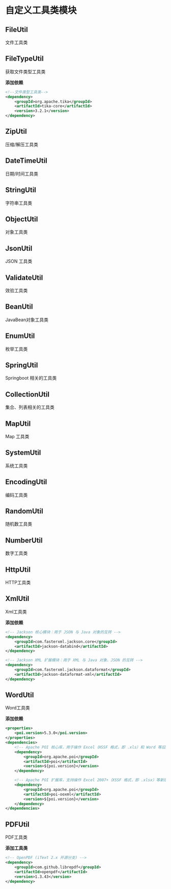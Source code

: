 # 自定义工具类模块

## FileUtil

文件工具类



## FileTypeUtil

获取文件类型工具类

**添加依赖**

```xml
<!--文件类型工具类-->
<dependency>
    <groupId>org.apache.tika</groupId>
    <artifactId>tika-core</artifactId>
    <version>3.2.1</version>
</dependency>
```



## ZipUtil

压缩/解压工具类



## DateTimeUtil

日期/时间工具类



## StringUtil

字符串工具类



## ObjectUtil

对象工具类



## JsonUtil 

JSON 工具类



## ValidateUtil

效验工具类



## BeanUtil

JavaBean对象工具类



## EnumUtil

枚举工具类



## SpringUtil

Springboot 相关的工具类



## CollectionUtil

集合、列表相关的工具类



## MapUtil

Map 工具类



## SystemUtil

系统工具类



## EncodingUtil

编码工具类



## RandomUtil

随机数工具类



## NumberUtil

数字工具类



## HttpUtil

HTTP工具类



## XmlUtil

Xml工具类

**添加依赖**

```xml
<!-- Jackson 核心模块：用于 JSON 与 Java 对象的互转 -->
<dependency>
    <groupId>com.fasterxml.jackson.core</groupId>
    <artifactId>jackson-databind</artifactId>
</dependency>

<!-- Jackson XML 扩展模块：用于 XML 与 Java 对象、JSON 的互转 -->
<dependency>
    <groupId>com.fasterxml.jackson.dataformat</groupId>
    <artifactId>jackson-dataformat-xml</artifactId>
</dependency>
```



## WordUtil

Word工具类

**添加依赖**

```xml
<properties>
    <poi.version>5.3.0</poi.version>
</properties>
<dependencies>
    <!-- Apache POI 核心库，用于操作 Excel（HSSF 格式，即 .xls）和 Word 等旧版 Office 文档 -->
    <dependency>
        <groupId>org.apache.poi</groupId>
        <artifactId>poi</artifactId>
        <version>${poi.version}</version>
    </dependency>

    <!-- Apache POI 扩展库，支持操作 Excel 2007+（XSSF 格式，即 .xlsx）等新版 Office 文档 -->
    <dependency>
        <groupId>org.apache.poi</groupId>
        <artifactId>poi-ooxml</artifactId>
        <version>${poi.version}</version>
    </dependency>
</dependencies>
```



## PDFUtil

PDF工具类

**添加工具类**

```xml
<!-- OpenPDF (iText 2.x 开源分支) -->
<dependency>
    <groupId>com.github.librepdf</groupId>
    <artifactId>openpdf</artifactId>
    <version>1.3.43</version>
</dependency>
```

